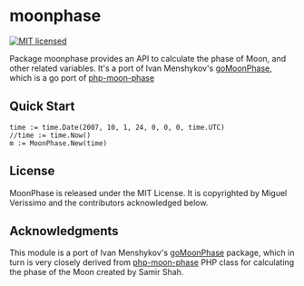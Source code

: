 # moonphase
[![MIT licensed](https://img.shields.io/badge/license-MIT-blue.svg)](https://raw.githubusercontent.com/miguelverissimo/moonphase/master/LICENSE)

Package moonphase provides an API to calculate the phase of Moon, and other related variables.
It's a port of Ivan Menshykov's [goMoonPhase](https://github.com/janczer/goMoonPhase), which is a go port of [php-moon-phase](https://github.com/solarissmoke/php-moon-phase)

## Quick Start

```
time := time.Date(2007, 10, 1, 24, 0, 0, 0, time.UTC)
//time := time.Now()
m := MoonPhase.New(time)
```

## License

MoonPhase is released under the MIT License. It is copyrighted by Miguel Verissimo and the contributors acknowledged below.

## Acknowledgments

This module is a port of Ivan Menshykov's [goMoonPhase](https://github.com/janczer/goMoonPhase) package, which in turn is very closely derived from [php-moon-phase](https://github.com/solarissmoke/php-moon-phase) PHP class for calculating the phase of the Moon created by Samir Shah.
